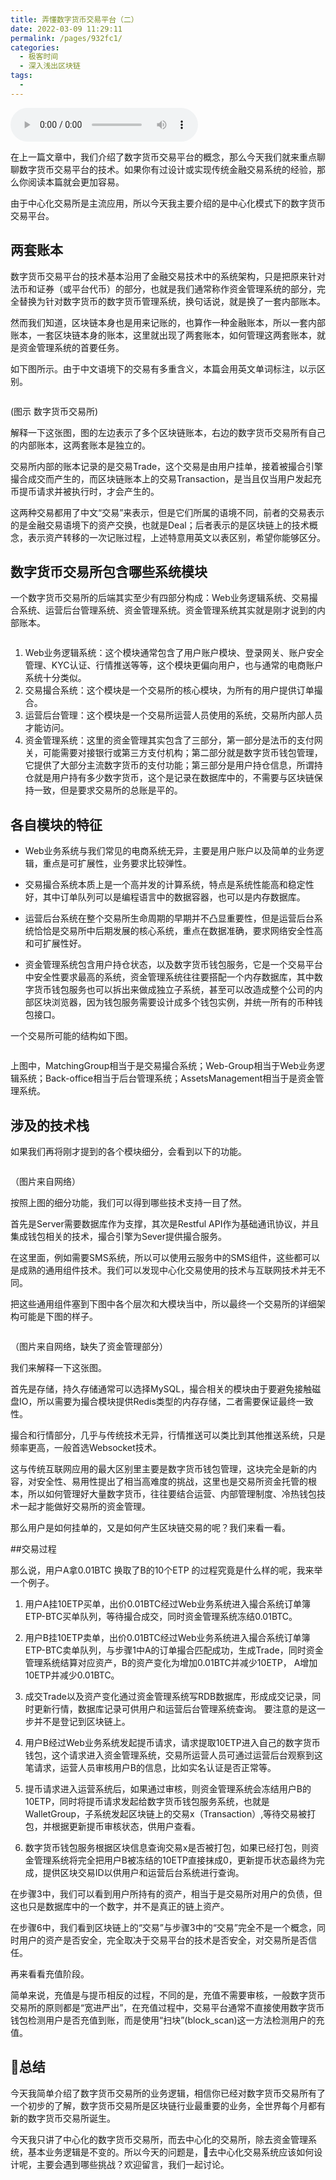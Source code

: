```yaml
---
title: 弄懂数字货币交易平台（二）
date: 2022-03-09 11:29:11
permalink: /pages/932fc1/
categories:
  - 极客时间
  - 深入浅出区块链
tags:
  - 
---
```

<audio title="第28讲.弄懂数字货币交易平台（二）" src="https://static001.geekbang.org/resource/audio/10/b6/1039e0ae05b343ce2a6335159572a5b6.mp3" controls="controls"></audio> 
<p>在上一篇文章中，我们介绍了数字货币交易平台的概念，那么今天我们就来重点聊聊数字货币交易平台的技术。如果你有过设计或实现传统金融交易系统的经验，那么你阅读本篇就会更加容易。</p>
<p>由于中心化交易所是主流应用，所以今天我主要介绍的是中心化模式下的数字货币交易平台。</p>
<h2 id="-">两套账本</h2>
<p>数字货币交易平台的技术基本沿用了金融交易技术中的系统架构，只是把原来针对法币和证券（或平台代币）的部分，也就是我们通常称作资金管理系统的部分，完全替换为针对数字货币的数字货币管理系统，换句话说，就是换了一套内部账本。</p>
<p>然而我们知道，区块链本身也是用来记账的，也算作一种金融账本，所以一套内部账本，一套区块链本身的账本，这里就出现了两套账本，如何管理这两套账本，就是资金管理系统的首要任务。</p>
<p>如下图所示。由于中文语境下的交易有多重含义，本篇会用英文单词标注，以示区别。</p>
<p><img src="https://static001.geekbang.org/resource/image/52/30/5284d1e0e7a083a428d66a80bfe21130.png" alt=""></p>
<p>(图示 数字货币交易所)</p>
<p>解释一下这张图，图的左边表示了多个区块链账本，右边的数字货币交易所有自己的内部账本，这两套账本是独立的。</p>
<p>交易所内部的账本记录的是交易Trade，这个交易是由用户挂单，接着被撮合引擎撮合成交而产生的，而区块链账本上的交易Transaction，是当且仅当用户发起充币提币请求并被执行时，才会产生的。</p>
<p>这两种交易都用了中文“交易”来表示，但是它们所属的语境不同，前者的交易表示的是金融交易语境下的资产交换，也就是Deal；后者表示的是区块链上的技术概念，表示资产转移的一次记账过程，上述特意用英文以表区别，希望你能够区分。</p>
<h2 id="-">数字货币交易所包含哪些系统模块</h2>
<p>一个数字货币交易所的后端其实至少有四部分构成：Web业务逻辑系统、交易撮合系统、运营后台管理系统、资金管理系统。资金管理系统其实就是刚才说到的内部账本。</p>
<p><img src="https://static001.geekbang.org/resource/image/72/1e/72757f34896eee3d48217d10f2ff691e.png" alt=""></p>
<ol>
<li>Web业务逻辑系统：这个模块通常包含了用户账户模块、登录网关、账户安全管理、KYC认证、行情推送等等，这个模块更偏向用户，也与通常的电商账户系统十分类似。</li>
<li>交易撮合系统：这个模块是一个交易所的核心模块，为所有的用户提供订单撮合。</li>
<li>运营后台管理：这个模块是一个交易所运营人员使用的系统，交易所内部人员才能访问。</li>
<li>资金管理系统：这里的资金管理其实包含了三部分，第一部分是法币的支付网关，可能需要对接银行或第三方支付机构；第二部分就是数字货币钱包管理，它提供了大部分主流数字货币的支付功能；第三部分是用户持仓信息，所谓持仓就是用户持有多少数字货币，这个是记录在数据库中的，不需要与区块链保持一致，但是要求交易所的总账是平的。</li>
</ol>
<h2 id="-">各自模块的特征</h2>
<ul>
<li><p>Web业务系统与我们常见的电商系统无异，主要是用户账户以及简单的业务逻辑，重点是可扩展性，业务要求比较弹性。</p>
</li>
<li><p>交易撮合系统本质上是一个高并发的计算系统，特点是系统性能高和稳定性好，其中订单队列可以是编程语言中的数据容器，也可以是内存数据库。</p>
</li>
<li><p>运营后台系统在整个交易所生命周期的早期并不凸显重要性，但是运营后台系统恰恰是交易所中后期发展的核心系统，重点在数据准确，要求网络安全性高和可扩展性好。</p>
</li>
<li><p>资金管理系统包含用户持仓状态，以及数字货币钱包服务，它是一个交易平台中安全性要求最高的系统，资金管理系统往往要搭配一个内存数据库，其中数字货币钱包服务也可以拆出来做成独立子系统，甚至可以改造成整个公司的内部区块浏览器，因为钱包服务需要设计成多个钱包实例，并统一所有的币种钱包接口。</p>
</li>
</ul>
<!-- [[[read_end]]] -->
<p>一个交易所可能的结构如下图。</p>
<p><img src="https://static001.geekbang.org/resource/image/88/36/884cf4b894ed12569368b14884121536.png" alt=""></p>
<p>上图中，MatchingGroup相当于是交易撮合系统；Web-Group相当于Web业务逻辑系统；Back-office相当于后台管理系统；AssetsManagement相当于是资金管理系统。</p>
<h2 id="-">涉及的技术栈</h2>
<p>如果我们再将刚才提到的各个模块细分，会看到以下的功能。</p>
<p><img src="https://static001.geekbang.org/resource/image/09/45/091a6e76d5545cf23a298513f6dd9c45.png" alt=""></p>
<p>（图片来自网络）</p>
<p>按照上图的细分功能，我们可以得到哪些技术支持一目了然。</p>
<p>首先是Server需要数据库作为支撑，其次是Restful API作为基础通讯协议，并且集成钱包相关的技术，撮合引擎为Sever提供撮合服务。</p>
<p>在这里面，例如需要SMS系统，所以可以使用云服务中的SMS组件，这些都可以是成熟的通用组件技术。我们可以发现中心化交易使用的技术与互联网技术并无不同。</p>
<p>把这些通用组件塞到下图中各个层次和大模块当中，所以最终一个交易所的详细架构可能是下图的样子。</p>
<p><img src="https://static001.geekbang.org/resource/image/4c/a8/4c7d413b29faa1fefbf2858bc00b6ea8.png" alt=""></p>
<p>（图片来自网络，缺失了资金管理部分）</p>
<p>我们来解释一下这张图。</p>
<p>首先是存储，持久存储通常可以选择MySQL，撮合相关的模块由于要避免接触磁盘IO，所以需要为撮合模块提供Redis类型的内存存储，二者需要保证最终一致性。</p>
<p>撮合和行情部分，几乎与传统技术无异，行情推送可以类比到其他推送系统，只是频率更高，一般首选Websocket技术。</p>
<p>这与传统互联网应用的最大区别里主要是数字货币钱包管理，这块完全是新的内容，对安全性、易用性提出了相当高难度的挑战，这里也是交易所资金托管的根本，所以如何管理好大量数字货币，往往要结合运营、内部管理制度、冷热钱包技术一起才能做好交易所的资金管理。</p>
<p>那么用户是如何挂单的，又是如何产生区块链交易的呢？我们来看一看。</p>
<p>##交易过程</p>
<p>那么说，用户A拿0.01BTC 换取了B的10个ETP 的过程究竟是什么样的呢，我来举一个例子。</p>
<ol>
<li><p>用户A挂10ETP买单，出价0.01BTC经过Web业务系统进入撮合系统订单簿ETP-BTC买单队列，等待撮合成交，同时资金管理系统冻结0.01BTC。</p>
</li>
<li><p>用户B挂10ETP卖单，出价0.01BTC经过Web业务系统进入撮合系统订单簿ETP-BTC卖单队列，与步骤1中A的订单撮合匹配成功，生成Trade，同时资金管理系统结算对应资产，B的资产变化为增加0.01BTC并减少10ETP， A增加10ETP并减少0.01BTC。</p>
</li>
<li><p>成交Trade以及资产变化通过资金管理系统写RDB数据库，形成成交记录，同时更新行情，数据库记录可供用户和运营后台管理系统查询。 要注意的是这一步并不是登记到区块链上。</p>
</li>
<li><p>用户B经过Web业务系统发起提币请求，请求提取10ETP进入自己的数字货币钱包，这个请求进入资金管理系统，交易所运营人员可通过运营后台观察到这笔请求，运营人员审核用户B的信息，比如实名认证是否正常等。</p>
</li>
<li><p>提币请求进入运营系统后，如果通过审核，则资金管理系统会冻结用户B的10ETP，同时将提币请求发起给数字货币钱包服务系统，也就是WalletGroup，子系统发起区块链上的交易x（Transaction）,等待交易被打包，并根据更新提币审核状态，供用户查看。</p>
</li>
<li><p>数字货币钱包服务根据区块信息查询交易x是否被打包，如果已经打包，则资金管理系统将完全把用户B被冻结的10ETP直接抹成0，更新提币状态最终为完成，提供区块交易ID以供用户和运营后台系统进行查询。</p>
</li>
</ol>
<p>在步骤3中，我们可以看到用户所持有的资产，相当于是交易所对用户的负债，但这也只是数据库中的一个数字，并不是真正的链上资产。</p>
<p>在步骤6中，我们看到区块链上的“交易”与步骤3中的“交易”完全不是一个概念，同时用户的资产是否安全，完全取决于交易平台的技术是否安全，对交易所是否信任。</p>
<p>再来看看充值阶段。</p>
<p>简单来说，充值是与提币相反的过程，不同的是，充值不需要审核，一般数字货币交易所的原则都是“宽进严出”，在充值过程中，交易平台通常不直接使用数字货币钱包检测用户是否充值到账，而是使用“扫块”(block_scan)这一方法检测用户的充值。</p>
<h2 id="-">总结</h2>
<p>今天我简单介绍了数字货币交易所的业务逻辑，相信你已经对数字货币交易所有了一个初步的了解，数字货币交易所是区块链行业最重要的业务，全世界每个月都有新的数字货币交易所诞生。</p>
<p>今天我只讲了中心化的数字货币交易所，而去中心化的交易所，除去资金管理系统，基本业务逻辑是不变的。所以今天的问题是，去中心化交易系统应该如何设计呢，主要会遇到哪些挑战？欢迎留言，我们一起讨论。</p>
<p></p>
